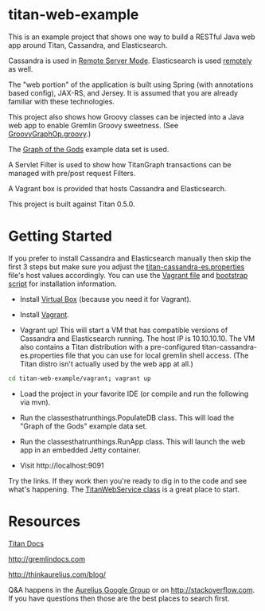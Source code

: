 titan-web-example
=================
This is an example project that shows one way to build a RESTful Java web app around Titan, Cassandra, and Elasticsearch.

Cassandra is used in [Remote Server Mode](http://s3.thinkaurelius.com/docs/titan/0.5.0/cassandra.html#_remote_server_mode). Elasticsearch is used [remotely](http://s3.thinkaurelius.com/docs/titan/0.5.0/elasticsearch.html#_elasticsearch_remote_configuration) as well.

The "web portion" of the application is built using Spring (with annotations based config), JAX-RS, and Jersey. It is assumed that you are already familiar with these technologies.

This project also shows how Groovy classes can be injected into a Java web app to enable Gremlin Groovy sweetness. (See [GroovyGraphOp.groovy](src/main/groovy/com/thinkaurelius/titan/webexample/GroovyGraphOp.groovy).)

The [Graph of the Gods](http://s3.thinkaurelius.com/docs/titan/0.5.0/getting-started.html) example data set is used.

A Servlet Filter is used to show how TitanGraph transactions can be managed with pre/post request Filters.

A Vagrant box is provided that hosts Cassandra and Elasticsearch.

This project is built against Titan 0.5.0.

Getting Started
===============

If you prefer to install Cassandra and Elasticsearch manually then skip the first 3 steps but make sure you adjust the [titan-cassandra-es.properties](src/main/resources/titan-web-example/config/titan-cassandra-es.properties) file's host values accordingly. You can use the [Vagrant file](vagrant/Vagrantfile) and [bootstrap script](vagrant/bootstrap.sh) for installation information.

- Install [Virtual Box](https://www.virtualbox.org/wiki/Downloads) (because you need it for Vagrant).

- Install [Vagrant](https://docs.vagrantup.com/v2/installation/).

- Vagrant up! This will start a VM that has compatible versions of Cassandra and Elasticsearch running. The host IP is 10.10.10.10. The VM also contains a Titan distribution with a pre-configured titan-cassandra-es.properties file that you can use for local gremlin shell access. (The Titan distro isn't actually used by the web app at all.)
```bash
cd titan-web-example/vagrant; vagrant up
```
- Load the project in your favorite IDE (or compile and run the following via mvn).

- Run the classesthatrunthings.PopulateDB class. This will load the "Graph of the Gods" example data set.

- Run the classesthatrunthings.RunApp class. This will launch the web app in an embedded Jetty container.

- Visit http://localhost:9091

Try the links. If they work then you're ready to dig in to the code and see what's happening. The [TitanWebService class](src/main/java/com/thinkaurelius/titan/webexample/TitanWebService.java) is a great place to start.

Resources
=========

[Titan Docs](http://s3.thinkaurelius.com/docs/titan/0.5.0-SNAPSHOT/)

http://gremlindocs.com

http://thinkaurelius.com/blog/

Q&A happens in the [Aurelius Google Group](https://groups.google.com/forum/#!forum/aureliusgraphs) or on http://stackoverflow.com. If you have questions then those are the best places to search first.
